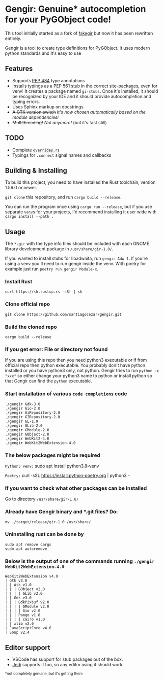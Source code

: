 # Gengir: Genuine* autocompletion for your PyGObject code!

This tool initially started as a fork of [fakegir](https://github.com/strycore/fakegir) but now it has been rewritten entirely.

Gengir is a tool to create type definitions for PyGObject. It uses modern python standards and it's easy to use 

## Features

- Supports [PEP 484](https://www.python.org/dev/peps/pep-0484/) type annotations
- Installs typings as a [PEP 561](https://www.python.org/dev/peps/pep-0561/) stub in the correct site-packages, even for venv!
  It creates a package named `gi-stubs`. Once it's installed, it should be recognized by your IDE and it should provide autocompletion and typing errors.
- Uses Sphinx markup on docstrings
- ~~A GTK version switch~~
  _It's now chosen automatically based on the module dependencies!_
- ~~Multithreading!~~
  _Not anymore!_ (but it's fast still)

## TODO

- Complete [`overrides.rs`](src/overrides.rs)
- Typings for `.connect` signal names and callbacks

## Building & Installing

To build this project, you need to have installed the Rust toolchain, version 1.56.0 or newer.

`git clone` this repository, and run `cargo build --release`.

You can run the program once using `cargo run --release`, but if you use separate `venv`s for your projects, I'd recommend installing it user wide with `cargo install --path .`


## Usage

The `*.gir` with the type info files should be included with each GNOME library development package in `/usr/share/gir-1.0/`.

If you wanted to install stubs for libadwaita, run `gengir Adw-1`. If you're using a venv you'll need to run gengir inside the venv. With poetry for example just run `poetry run gengir Module-x`.

### Install Rust
`curl https://sh.rustup.rs -sSf | sh`

### Clone official repo
`git clone https://github.com/santiagocezar/gengir.git`

### Build the cloned repo
`cargo build --release`

### If you get error: File or directory not found
If you are using this repo then you need python3 executable or if from official repo then python executable. You probably don't have python installed or you have python3 only, not python. Gengir tries to run `python -c "xxx"` so either change your python3 name to python or install python so that Gengir can find the `python` executable.

### Start installation of various `code completions` code
```./gengir Gtk-3.0
./gengir Gdk-3.0
./gengir Gio-2.0
./gengir GiRepository-2.0
./gengir GIRepository-2.0
./gengir GL-1.0
./gengir GLib-2.0
./gengir GModule-2.0
./gengir GObject-2.0
./gengir WebKit2-4.0
./gengir WebKit2WebExtension-4.0
```

### The below packages might be required
`Python3 venv:` sudo apt install python3.8-venv

`Poetry:` curl -sSL https://install.python-poetry.org | python3 -

### If you want to check what other packages can be installed
Go to directory `/usr/share/gir-1.0/`

### Already have Gengir binary and *.git files? Do:
`mv ./target/release/gir-1.0 /usr/share/`

### Uninstalling rust can be done by
```rustup self uninstall
sudo apt remove cargo
sudo apt autoremove
```

### Below is the output of one of the commands running `./gengir WebKit2WebExtension-4.0`
```creating gi-stubs tree in ~/.local/lib/python3.8/site-packages/gi-stubs
WebKit2WebExtension v4.0
| Gtk v3.0
| | Atk v1.0
| | | GObject v2.0
| | | | GLib v2.0
| | Gdk v3.0
| | | GdkPixbuf v2.0
| | | | GModule v2.0
| | | | Gio v2.0
| | | Pango v1.0
| | | | cairo v1.0
| | xlib v2.0
| JavaScriptCore v4.0
| Soup v2.4
```

## Editor support

-   VSCode has support for stub packages out of the box.
-   [Jedi](https://github.com/davidhalter/jedi) supports it too, so any editor using it should work.

<sup>*not completely genuine, but it's getting there</sup>
